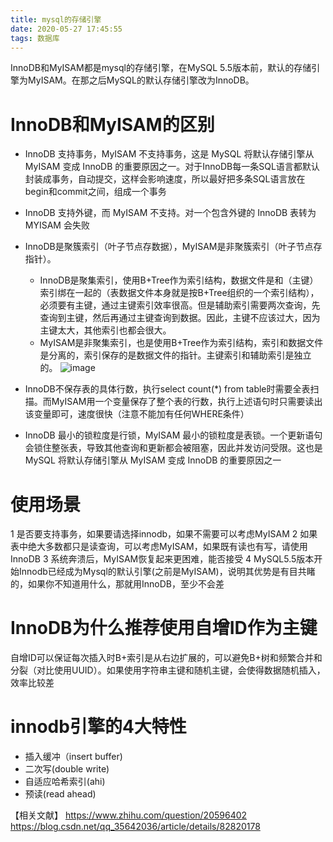 ```yaml
---
title: mysql的存储引擎
date: 2020-05-27 17:45:55
tags: 数据库
---
```


InnoDB和MyISAM都是mysql的存储引擎，在MySQL 5.5版本前，默认的存储引擎为MyISAM。在那之后MySQL的默认存储引擎改为InnoDB。
<!--more-->

# InnoDB和MyISAM的区别
*	InnoDB 支持事务，MyISAM 不支持事务，这是 MySQL 将默认存储引擎从 MyISAM 变成 InnoDB 的重要原因之一。对于InnoDB每一条SQL语言都默认封装成事务，自动提交，这样会影响速度，所以最好把多条SQL语言放在begin和commit之间，组成一个事务
*	InnoDB 支持外键，而 MyISAM 不支持。对一个包含外键的 InnoDB 表转为 MYISAM 会失败
*	InnoDB是聚簇索引（叶子节点存数据），MyISAM是非聚簇索引（叶子节点存指针）。
	*	InnoDB是聚集索引，使用B+Tree作为索引结构，数据文件是和（主键）索引绑在一起的（表数据文件本身就是按B+Tree组织的一个索引结构），必须要有主键，通过主键索引效率很高。但是辅助索引需要两次查询，先查询到主键，然后再通过主键查询到数据。因此，主键不应该过大，因为主键太大，其他索引也都会很大。
	*	MyISAM是非聚集索引，也是使用B+Tree作为索引结构，索引和数据文件是分离的，索引保存的是数据文件的指针。主键索引和辅助索引是独立的。
![image](/asset/article/20200527/1.png)

*	InnoDB不保存表的具体行数，执行select count(*) from table时需要全表扫描。而MyISAM用一个变量保存了整个表的行数，执行上述语句时只需要读出该变量即可，速度很快（注意不能加有任何WHERE条件）

*	 InnoDB 最小的锁粒度是行锁，MyISAM 最小的锁粒度是表锁。一个更新语句会锁住整张表，导致其他查询和更新都会被阻塞，因此并发访问受限。这也是 MySQL 将默认存储引擎从 MyISAM 变成 InnoDB 的重要原因之一

# 使用场景
1	是否要支持事务，如果要请选择innodb，如果不需要可以考虑MyISAM
2	如果表中绝大多数都只是读查询，可以考虑MyISAM，如果既有读也有写，请使用InnoDB
3	系统奔溃后，MyISAM恢复起来更困难，能否接受
4	MySQL5.5版本开始Innodb已经成为Mysql的默认引擎(之前是MyISAM)，说明其优势是有目共睹的，如果你不知道用什么，那就用InnoDB，至少不会差

# InnoDB为什么推荐使用自增ID作为主键
自增ID可以保证每次插入时B+索引是从右边扩展的，可以避免B+树和频繁合并和分裂（对比使用UUID）。如果使用字符串主键和随机主键，会使得数据随机插入，效率比较差

# innodb引擎的4大特性
*	插入缓冲（insert buffer)
*	二次写(double write)
*	自适应哈希索引(ahi)
*	预读(read ahead)

【相关文献】 
https://www.zhihu.com/question/20596402
https://blog.csdn.net/qq_35642036/article/details/82820178